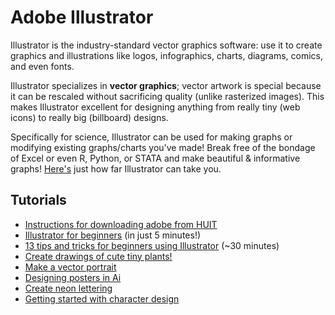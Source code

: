 # Adobe Illustrator

Illustrator is the industry-standard vector graphics software: use it to create graphics and illustrations like logos, infographics, charts, diagrams, comics, and even fonts.

Illustrator specializes in **vector graphics**; vector artwork is special because it can be rescaled without sacrificing quality (unlike rasterized images). This makes Illustrator excellent for designing anything from really tiny (web icons) to really big (billboard) designs.

Specifically for science, Illustrator can be used for making graphs or modifying existing graphs/charts you've made! Break free of the bondage of Excel or even R, Python, or STATA and make beautiful & informative graphs! [Here's](https://www.visualcinnamon.com/) just how far Illustrator can take you.

## Tutorials

* [Instructions for downloading adobe from HUIT](https://harvard.service-now.com/ithelp/www.poetry.fas.harvard.edu?id=kb_article&sys_id=9f3244d3dba304d430ed1dca489619e0)
* [Illustrator for beginners](https://www.youtube.com/watch?v=3GzumUieDPY) (in just 5 minutes!)
* [13 tips and tricks for beginners using Illustrator](https://www.youtube.com/watch?v=cubZGKpajXU) (~30 minutes)
* [Create drawings of cute tiny plants!](https://www.youtube.com/watch?v=pTV2n7fT4fk)
* [Make a vector portrait](https://www.youtube.com/watch?v=plaNq84wUVA)
* [Designing posters in Ai](https://www.youtube.com/watch?v=RUD6-E6wu20)
* [Create neon lettering](https://www.youtube.com/watch?v=pVrgboDKtm4)
* [Getting started with character design](https://www.youtube.com/watch?v=B3ZeW76sezY)
